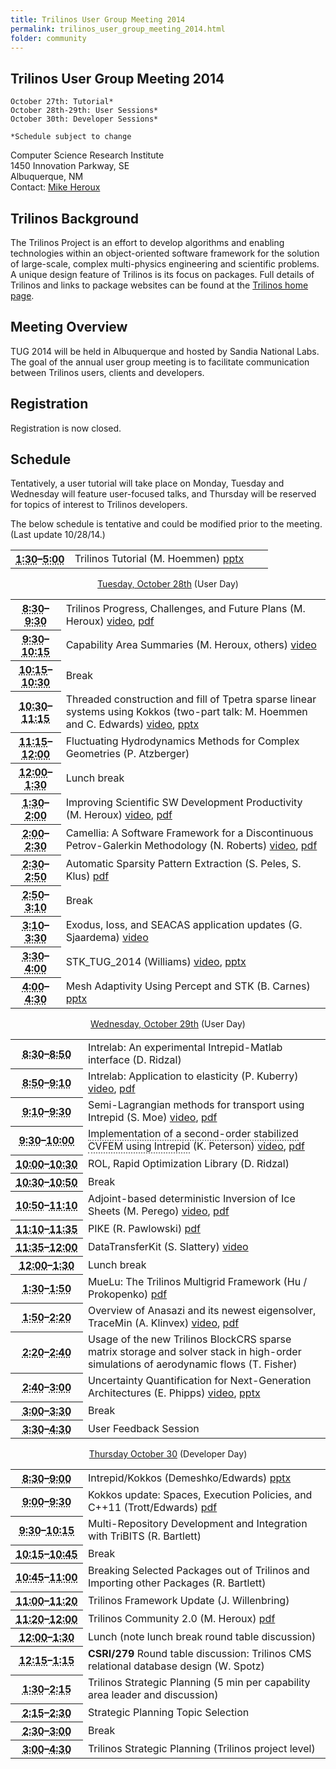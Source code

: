 ```yaml
---
title: Trilinos User Group Meeting 2014
permalink: trilinos_user_group_meeting_2014.html
folder: community
---
```


## Trilinos User Group Meeting 2014


    October 27th: Tutorial*
    October 28th-29th: User Sessions*
    October 30th: Developer Sessions*   

    *Schedule subject to change    

Computer Science Research Institute  
1450 Innovation Parkway, SE  
Albuquerque, NM  
Contact: [Mike Heroux](mailto:maherou@sandia.gov)

## Trilinos Background

The Trilinos Project is an effort to develop algorithms and enabling technologies within an object-oriented software framework for the solution of large-scale, complex multi-physics engineering and scientific problems. A unique design feature of Trilinos is its focus on packages. Full details of Trilinos and links to package websites can be found at the [Trilinos home page](http://trilinos.org/ "Trilinos Home Page").

## Meeting Overview

TUG 2014 will be held in Albuquerque and hosted by Sandia National Labs. The goal of the annual user group meeting is to facilitate communication between Trilinos users, clients and developers.

## Registration

Registration is now closed.

## Schedule

Tentatively, a user tutorial will take place on Monday, Tuesday and Wednesday will feature user-focused talks, and Thursday will be reserved for topics of interest to Trilinos developers.

The below schedule is tentative and could be modified prior to the meeting. (Last update 10/28/14.)

<table summary="Timetable">
<tbody>
<tr>
<th id="time-1" axis="time" width="23%"><abbr title="2011-10-31T13:00:00">1:30</abbr>–<abbr title="2011-10-31T17:15:00">5:00</abbr></th>
<td headers="time-1 location-1">
<div>Trilinos Tutorial (M. Hoemmen) <a href="http://trilinos.org/wordpress/wp-content/uploads/2014/07/TrilinosTutorialTUG2014.pptx">pptx</a></div>
</td>
</tr>
</tbody>
</table>
<p style="text-align: center;"><span style="text-decoration: underline;">Tuesday, October 28th</span> (User Day)</p>
<table summary="Timetable">
<tbody>
<tr>
<th id="time-1" axis="time"><abbr title="2011-11-01T08:30:00">8:30</abbr>–<abbr title="2011-11-01T09:30:00">9:30</abbr></th>
<td headers="time-1 location-1">
<div>Trilinos Progress, Challenges, and Future Plans (M. Heroux) <a href="http://digitalops.sandia.gov/Mediasite/Play/42aae47c80704211b90dc8105582da0c1d">video</a>, <a href="http://trilinos.org/wordpress/wp-content/uploads/2014/07/HerouxTrilinosProgressChallengesFutures.pdf" onclick="__gaTracker('send', 'event', 'download', 'http://trilinos.org/wordpress/wp-content/uploads/2014/07/HerouxTrilinosProgressChallengesFutures.pdf');" title="pdf">pdf</a></div>
</td>
</tr>
<tr>
<th id="time-2" axis="time"><abbr title="2011-11-01T09:30:00">9:30</abbr>–<abbr title="2011-11-01T09:45:00">10:15</abbr></th>
<td headers="time-2 location-1">
<div>Capability Area Summaries (M. Heroux, others) <a href="http://digitalops.sandia.gov/Mediasite/Play/04bbf7f4744644608b232f79513c49491d">video</a></div>
</td>
</tr>
<tr>
<th id="time-3" axis="time"><abbr title="2011-11-01T09:45:00">10:15</abbr>–<abbr title="2011-11-01T10:15:00">10:30</abbr></th>
<td headers="time-3 location-1">
<div>Break</div>
</td>
</tr>
<tr>
<th id="time-4" axis="time" width="16%"><abbr title="2011-11-01T10:15:00">10:30</abbr>–<abbr title="2011-11-01T11:45:00">11:15</abbr></th>
<td headers="time-4 location-1">
<div>Threaded construction and fill of Tpetra sparse linear systems using Kokkos (two-part talk: M. Hoemmen and C. Edwards) <a href="http://digitalops.sandia.gov/Mediasite/Play/11ed0595609a43de94d62606eb94653c1d">video</a>, <a href="http://trilinos.org/wordpress/wp-content/uploads/2014/07/2014-10-TUG-Tpetra-Kokkos-Fill.pptx">pptx</a></div>
</td>
</tr>
<tr>
<th id="time-7" axis="time"><abbr title="2011-11-01T14:00:00">11:15</abbr>–<abbr title="2011-11-01T14:45:00">12:00</abbr></th>
<td headers="time-7 location-1">
<div>Fluctuating Hydrodynamics Methods for Complex Geometries (P. Atzberger)</div>
</td>
</tr>
<tr>
<th id="time-5" axis="time"><abbr title="2011-11-01T11:45:00">12:00</abbr>–<abbr title="2011-11-01T13:15:00">1:30</abbr></th>
<td headers="time-5 location-1">
<div>Lunch break</div>
</td>
</tr>
<tr>
<th id="time-6" axis="time"><abbr title="2011-11-01T13:15:00">1:30</abbr>–<abbr title="2011-11-01T14:00:00">2:00</abbr></th>
<td headers="time-6 location-1">
<div>Improving Scientific SW Development Productivity (M. Heroux) <a href="http://digitalops.sandia.gov/Mediasite/Play/48bcc1a387814c03b65cb8373fe3cd7b1d">video</a>, <a href="http://trilinos.org/wordpress/wp-content/uploads/2014/07/IDEAS-Project.pdf">pdf</a></div>
</td>
</tr>
<tr>
<th id="time-6" axis="time"><abbr title="2011-11-01T13:15:00">2:00</abbr>–<abbr title="2011-11-01T14:00:00">2:30</abbr></th>
<td headers="time-6 location-1">
<div><span class="Apple-style-span">Camellia: A Software Framework for a Discontinuous Petrov-Galerkin Methodology</span> (N. Roberts) <a href="http://digitalops.sandia.gov/Mediasite/Play/dcd4c90ab351448a9fe157e0c37a25461d">video</a>, <a href="http://trilinos.org/wordpress/wp-content/uploads/2014/07/Camellia-TUG-2014.pdf">pdf</a></div>
</td>
</tr>
<tr>
<th id="time-8" axis="time"><abbr title="2011-11-01T14:45:00">2:30</abbr>–<abbr title="2011-11-01T15:15:00">2:50</abbr></th>
<td headers="time-8 location-1">
<div>Automatic Sparsity Pattern Extraction (S. Peles, S. Klus) <a href="http://trilinos.org/wordpress/wp-content/uploads/2014/07/Sandia_TUG_2014_final_no_markings_animation.pdf">pdf</a></div>
</td>
</tr>
<tr>
<th id="time-8" axis="time"><abbr title="2011-11-01T14:45:00">2:50</abbr>–<abbr title="2011-11-01T15:15:00">3:10</abbr></th>
<td headers="time-8 location-1">
<div>Break</div>
</td>
</tr>
<tr>
<th id="time-8" axis="time"><abbr title="2011-11-01T14:45:00">3:10</abbr>–<abbr title="2011-11-01T15:15:00">3:30</abbr></th>
<td headers="time-8 location-1">
<div><span class="Apple-style-span"><span class="Apple-style-span">Exodus, Ioss, and SEACAS application updates</span></span> (G. Sjaardema) <a href="http://digitalops.sandia.gov/Mediasite/Play/4063b83b22b0496dbf924bfa938f81271d">video</a></div>
</td>
</tr>
<tr>
<th id="time-9" axis="time"><abbr title="2011-11-01T15:15:00">3:30</abbr>–<abbr title="2011-11-01T15:30:00">4:00</abbr></th>
<td headers="time-9 location-1">
<div>STK_TUG_2014 (Williams) <a href="http://digitalops.sandia.gov/Mediasite/Play/0eb798d4dd834cc1973173f3ffb5f76e1d">video</a>, <a href="http://trilinos.org/wordpress/wp-content/uploads/2014/07/STK_TUG_2014.pptx">pptx</a></div>
</td>
</tr>
<tr>
<th id="time-9" axis="time"><abbr title="2011-11-01T15:15:00">4:00</abbr>–<abbr title="2011-11-01T15:30:00">4:30</abbr></th>
<td headers="time-9 location-1">
<div>Mesh Adaptivity Using Percept and STK (B. Carnes) <a href="http://trilinos.org/wordpress/wp-content/uploads/2014/07/Percept_Trilinos_Talk_2014_Final.pptx">pptx</a></div>
</td>
</tr>
</tbody>
</table>
<p style="text-align: center;"><span style="text-decoration: underline;">Wednesday, October 29th</span> (User Day)</p>
<table summary="Timetable">
<tbody>
<tr>
<th id="time-1" axis="time"><abbr title="2011-11-01T08:30:00">8:30</abbr>–<abbr title="2011-11-01T09:30:00">8:50</abbr></th>
<td headers="time-1 location-1">
<div>Intrelab: <span class="Apple-style-span"><span class="Apple-style-span">An experimental Intrepid-Matlab interface</span></span> (D. Ridzal)</div>
</td>
</tr>
<tr>
<th id="time-3" axis="time"><abbr title="2011-11-01T09:45:00">8:50</abbr>–<abbr title="2011-11-01T10:15:00">9:10</abbr></th>
<td headers="time-3 location-1">
<div>Intrelab: Application to elasticity (P. Kuberry) <a href="http://digitalops.sandia.gov/Mediasite/Play/174a77e316dd48a2bdab257d34477daf1d">video</a>, <a href="http://trilinos.org/wordpress/wp-content/uploads/2014/07/Kuberry.pdf">pdf</a></div>
</td>
</tr>
<tr>
<th id="time-2" axis="time"><abbr title="2011-11-01T09:30:00">9:10</abbr>–<abbr title="2011-11-01T09:45:00">9:30</abbr></th>
<td headers="time-2 location-1">
<div>Semi-Lagrangian methods for transport using Intrepid (S. Moe) <a href="http://digitalops.sandia.gov/Mediasite/Play/bbabc316ff864d6eb684958dab4aeca61d">video</a>, <a href="http://trilinos.org/wordpress/wp-content/uploads/2014/07/main.pdf">pdf</a></div>
</td>
</tr>
<tr>
<th id="time-3" axis="time"><abbr title="2011-11-01T09:45:00">9:30</abbr>–<abbr title="2011-11-01T10:15:00">10:00</abbr></th>
<td headers="time-3 location-1">
<div><span class="Apple-style-span"><span class="Apple-style-span"><span class='classtoolTips0' style='border-bottom:2px dotted #888;'>Implementation of a second-order stabilized CVFEM using Intrepid</span> </span></span>(K. Peterson) <a href="http://digitalops.sandia.gov/Mediasite/Play/2e07840f6fd84cb3a1091c6d70eee1701d">video</a>, <a href="http://trilinos.org/wordpress/wp-content/uploads/2014/07/CVFEM_TUG_14.pdf">pdf</a></div>
</td>
</tr>
<tr>
<th id="time-3" axis="time"><abbr title="2011-11-01T09:45:00">10:00</abbr>–<abbr title="2011-11-01T10:15:00">10:30</abbr></th>
<td headers="time-3 location-1">
<div>ROL, Rapid Optimization Library (D. Ridzal)</div>
</td>
</tr>
<tr>
<th id="time-4" axis="time" width="23%"><abbr title="">10:30</abbr>–<abbr title="">10:50</abbr></th>
<td headers="time-4 location-1">
<div>Break</div>
</td>
</tr>
<tr>
<th id="time-6" axis="time"><abbr title="2011-11-01T13:15:00">10:50</abbr>–<abbr title="2011-11-01T14:00:00">11:10</abbr></th>
<td headers="time-6 location-1">
<div>Adjoint-based deterministic Inversion of Ice Sheets (M. Perego) <a href="http://digitalops.sandia.gov/Mediasite/Play/9236e537a12547ff92b052ff490926031d">video</a>, <a href="http://trilinos.org/wordpress/wp-content/uploads/2014/07/PeregoTUG2014.pdf">pdf</a></div>
</td>
</tr>
<tr>
<th id="time-4" axis="time" width="23%"><abbr title="">11:10</abbr>–<abbr title="">11:35</abbr></th>
<td headers="time-4 location-1">
<div>PIKE (R. Pawlowski) <a href="http://trilinos.org/wordpress/wp-content/uploads/2014/07/Pawlowski_TUG_PIKE_DTK_2014_10_29.pdf">pdf</a></div>
</td>
</tr>
<tr>
<th id="time-6" axis="time"><abbr title="2011-11-01T13:15:00">11:35</abbr>–<abbr title="2011-11-01T14:00:00">12:00</abbr></th>
<td headers="time-6 location-1">
<div>DataTransferKit (S. Slattery) <a href="http://digitalops.sandia.gov/Mediasite/Play/497c7f4c9c5c4105882549f74d3a79f81d">video</a></div>
</td>
</tr>
<tr>
<th id="time-5" axis="time"><abbr title="2011-11-01T11:45:00">12:00</abbr>–<abbr title="2011-11-01T13:15:00">1:30</abbr></th>
<td headers="time-5 location-1">
<div>Lunch break</div>
</td>
</tr>
<tr>
<th id="time-8" axis="time"><abbr title="2011-11-01T14:45:00">1:30</abbr>–<abbr title="2011-11-01T15:15:00">1:50</abbr></th>
<td headers="time-8 location-1">
<div><span class="Apple-style-span">MueLu: The Trilinos Multigrid Framework</span> (Hu / Prokopenko) <a href="http://trilinos.org/wordpress/wp-content/uploads/2014/07/MueLu_TUG2014_Prokopenko.pdf">pdf</a></div>
</td>
</tr>
<tr>
<th id="time-7" axis="time"><abbr title="2011-11-01T14:00:00">1:50</abbr>–<abbr title="2011-11-01T14:45:00">2:20</abbr></th>
<td headers="time-7 location-1">
<div><span class="Apple-style-span">Overview of Anasazi and its newest eigensolver, TraceMin</span> (A. Klinvex) <a href="http://digitalops.sandia.gov/Mediasite/Play/fc2cd304588b4f57b6cc623e7a4127491d">video</a>, <a href="http://trilinos.org/wordpress/wp-content/uploads/2014/08/Klinvex-TUG-2014-Anasazi.pdf">pdf</a></div>
</td>
</tr>
<tr>
<th id="time-6" axis="time"><abbr title="2011-11-01T13:15:00">2:20</abbr>–<abbr title="2011-11-01T14:00:00">2:40</abbr></th>
<td headers="time-6 location-1">
<div>Usage of the new Trilinos BlockCRS sparse matrix storage and solver stack in high-order simulations of aerodynamic flows (T. Fisher)</div>
</td>
</tr>
<tr>
<th id="time-6" axis="time"><abbr title="2011-11-01T13:15:00">2:40</abbr>–<abbr title="2011-11-01T14:00:00">3:00</abbr></th>
<td headers="time-6 location-1">
<div><span class="Apple-style-span">Uncertainty Quantification for Next-Generation Architectures</span> (E. Phipps) <a href="http://digitalops.sandia.gov/Mediasite/Play/ba7d1828a80941508d46094279fb32121d">video</a>, <a href="http://trilinos.org/wordpress/wp-content/uploads/2014/07/exascale_uq.pptx">pptx</a></div>
</td>
</tr>
<tr>
<th id="time-8" axis="time"><abbr title="2011-11-01T14:45:00">3:00</abbr>–<abbr title="2011-11-01T15:15:00">3:30</abbr></th>
<td headers="time-8 location-1">
<div>Break</div>
</td>
</tr>
<tr>
<th id="time-9" axis="time"><abbr title="2011-11-01T15:15:00">3:30</abbr>–<abbr title="2011-11-01T15:30:00">4:30</abbr></th>
<td headers="time-9 location-1">
<div>User Feedback Session</div>
</td>
</tr>
</tbody>
</table>
<p style="text-align: center;"><span style="text-decoration: underline;">Thursday October 30</span> (Developer Day)</p>
<table summary="Timetable">
<tbody>
<tr>
<th id="time-1" axis="time"><abbr title="2011-11-02T08:30:00">8:30</abbr>–<abbr title="2011-11-02T09:00:00">9:00</abbr></th>
<td headers="time-1 location-1">
<div>Intrepid/Kokkos (Demeshko/Edwards) <a href="http://trilinos.org/wordpress/wp-content/uploads/2014/07/IntrepidTUG2014_2.pptx">pptx</a></div>
</td>
</tr>
<tr>
<th id="time-7" axis="time"><abbr title="2011-11-02T10:45:00">9:00</abbr>–<abbr title="2011-11-02T11:05:00">9:30</abbr></th>
<td headers="time-7 location-1">
<div>Kokkos update: Spaces, Execution Policies, and C++11 (Trott/Edwards) <a href="http://trilinos.org/wordpress/wp-content/uploads/2014/07/2014-10-TUG-Kokkos-Develop.pdf">pdf</a></div>
</td>
</tr>
<tr>
<th id="time-6" axis="time" width="23%"><abbr title="2011-11-02T10:30:00">9:30</abbr>–<abbr title="2011-11-02T10:45:00">10:15</abbr></th>
<td headers="time-6 location-1">
<div>Multi-Repository Development and Integration with TriBITS (R. Bartlett)</div>
</td>
</tr>
<tr>
<th id="time-3" axis="time"><abbr title="2011-11-02T09:20:00">10:15</abbr>–<abbr title="2011-11-02T09:40:00">10:45</abbr></th>
<td headers="time-3 location-1">
<div>Break</div>
</td>
</tr>
<tr>
<th id="time-6" axis="time" width="23%"><abbr title="2011-11-02T10:30:00">10:45</abbr>–<abbr title="2011-11-02T10:45:00">11:00</abbr></th>
<td headers="time-6 location-1">
<div>Breaking Selected Packages out of Trilinos and Importing other Packages (R. Bartlett)</div>
</td>
</tr>
<tr>
<th id="time-3" axis="time"><abbr title="2011-11-02T09:20:00">11:00</abbr>–<abbr title="2011-11-02T09:40:00">11:20</abbr></th>
<td headers="time-3 location-1">
<div>Trilinos Framework Update (J. Willenbring)</div>
</td>
</tr>
<tr>
<th id="time-4" axis="time"><abbr title="2011-11-02T09:40:00">11:20</abbr>–<abbr title="2011-11-02T10:00:00">12:00</abbr></th>
<td headers="time-4 location-1">
<div>Trilinos Community 2.0 (M. Heroux) <a href="http://trilinos.org/wordpress/wp-content/uploads/2014/07/HerouxTrilinosCommunity2.0.pdf">pdf</a></div>
</td>
</tr>
<tr>
<th id="time-10" axis="time"><abbr title="2011-11-03T12:00:00">12:00</abbr>–<abbr title="2011-11-03T13:30:00">1:30</abbr></th>
<td headers="time-10 location-1">
<div>Lunch (note lunch break round table discussion)</div>
</td>
</tr>
<tr>
<th id="time-2" axis="time"><abbr title="2011-11-02T09:00:00">12:15</abbr>–<abbr title="2011-11-02T09:20:00">1:15</abbr></th>
<td headers="time-2 location-1">
<div><strong>CSRI/279</strong> Round table discussion: Trilinos CMS relational database design (W. Spotz)</div>
</td>
</tr>
<tr>
<th id="time-11" axis="time"><abbr title="2011-11-03T13:30:00">1:30</abbr>–<abbr title="2011-11-03T14:30:00">2:15</abbr></th>
<td headers="time-11 location-1">
<div>Trilinos Strategic Planning (5 min per capability area leader and discussion)</div>
</td>
</tr>
<tr>
<th id="time-12" axis="time"><abbr title="2011-11-03T14:30:00">2:15</abbr>–<abbr title="2011-11-03T14:45:00">2:30</abbr></th>
<td headers="time-12 location-1">
<div>Strategic Planning Topic Selection</div>
</td>
</tr>
<tr>
<th id="time-13" axis="time"><abbr title="2011-11-03T14:45:00">2:30</abbr>–<abbr title="2011-11-03T15:15:00">3:00</abbr></th>
<td headers="time-13 location-1">
<div>Break</div>
</td>
</tr>
<tr>
<th id="time-14" axis="time"><abbr title="2011-11-03T15:15:00">3:00</abbr>–<abbr title="2011-11-03T16:30:00">4:30</abbr></th>
<td headers="time-14 location-1">
<div>Trilinos Strategic Planning (Trilinos project level)</div>
</td>
</tr>
</tbody>
</table>